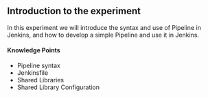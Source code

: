 ## Introduction to the experiment

In this experiment we will introduce the syntax and use of Pipeline in Jenkins, and how to develop a simple Pipeline and use it in Jenkins.

#### Knowledge Points

- Pipeline syntax
- Jenkinsfile
- Shared Libraries
- Shared Library Configuration
